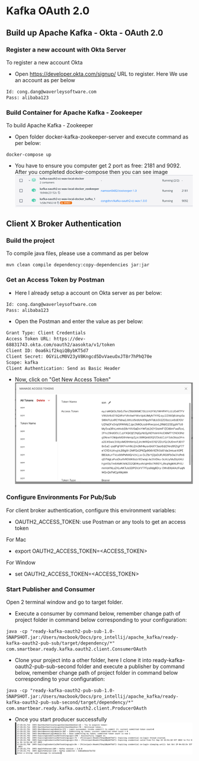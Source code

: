 # Kafka OAuth 2.0

## Build up Apache Kafka - Okta - OAuth 2.0

### Register a new account with Okta Server
To register a new account Okta
- Open https://developer.okta.com/signup/ URL to register. Here We use an account as per below
```
Id: cong.dang@waverleysoftware.com
Pass: alibaba123
```

### Build Container for Apache Kafka - Zookeeper
To build Apache Kafka - Zookeeper
- Open folder docker-kafka-zookeeper-server and execute command as per below:
```
docker-compose up
```
- You have to ensure you computer get 2 port as free: 2181 and 9092. After you completed docker-compose then you can see image
![img.png](images/img_kafka_zookeeper.png)

## Client X Broker Authentication

### Build the project
To compile java files, please use a command as per below
```
mvn clean compile dependency:copy-dependencies jar:jar
```

### Get an Access Token by Postman

- Here I already setup a account on Okta server as per below:
```
Id: cong.dang@waverleysoftware.com
Pass: alibaba123
```
- Open the Postman and enter the value as per below:
```
Grant Type: Client Credentials
Access Token URL: https://dev-68831743.okta.com/oauth2/aasokta/v1/token
Client ID: 0oa6kif2kqiQBybKT5d7
Client Secret: 0GYiLcM0V23yV8Kngcd5DvVaeuOxJT8r7hPhQ70e
Scope: kafka
Client Authentication: Send as Basic Header
```
- Now, click on "Get New Access Token"
![img.png](images/img_access_token.png)

### Configure Environments For Pub/Sub
For client broker authentication, configure this environment variables:

- OAUTH2_ACCESS_TOKEN: use Postman or any tools to get an access token

For Mac

- export OAUTH2_ACCESS_TOKEN=<ACCESS_TOKEN>

For Window

- set OAUTH2_ACCESS_TOKEN=<ACCESS_TOKEN>

### Start Publisher and Consumer
Open 2 terminal window and go to target folder.

- Execute a consumer by command below, remember change path of project folder in command below corresponding to your configuration:
```
java -cp "ready-kafka-oauth2-pub-sub-1.0-SNAPSHOT.jar:/Users/macbook/Docs/pro_intellij/apache_kafka/ready-kafka-oauth2-pub-sub/target/dependency/*" com.smartbear.ready.kafka.oauth2.client.ConsumerOAuth
```

- Clone your project into a other folder, here I clone it into ready-kafka-oauth2-pub-sub-second folder and execute a publisher by command below, remember change path of project folder in command below corresponding to your configuration:
```
java -cp "ready-kafka-oauth2-pub-sub-1.0-SNAPSHOT.jar:/Users/macbook/Docs/pro_intellij/apache_kafka/ready-kafka-oauth2-pub-sub-second/target/dependency/*" com.smartbear.ready.kafka.oauth2.client.ProducerOAuth
```
- Once you start producer successfully
![img.png](images/img_producer.png)